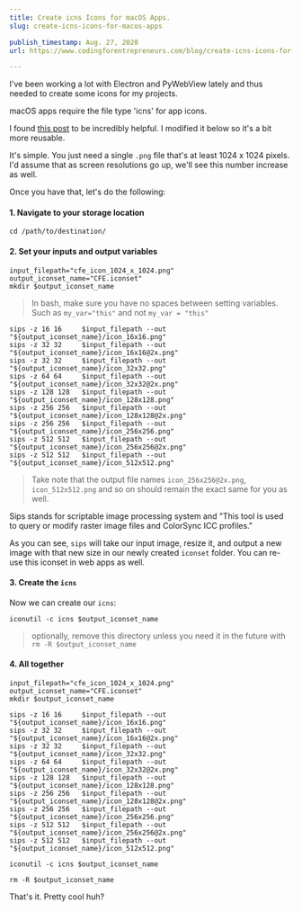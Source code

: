 ```yaml
---
title: Create icns Icons for macOS Apps.
slug: create-icns-icons-for-macos-apps

publish_timestamp: Aug. 27, 2020
url: https://www.codingforentrepreneurs.com/blog/create-icns-icons-for-macos-apps/

---
```


I've been working a lot with Electron and PyWebView lately and thus needed to create some icons for my projects.

macOS apps require the file type 'icns' for app icons. 

I found [this post](https://stackoverflow.com/a/20703594) to be incredibly helpful. I modified it below so it's a bit more reusable. 

It's simple. You just need a single `.png` file that's at least 1024 x 1024 pixels. I'd assume that as screen resolutions go up, we'll see this number increase as well.

Once you have that, let's do the following:

#### 1. Navigate to your storage location
```
cd /path/to/destination/
```

#### 2. Set your inputs and output variables

```
input_filepath="cfe_icon_1024_x_1024.png" 
output_iconset_name="CFE.iconset"
mkdir $output_iconset_name
```
> In bash, make sure you have no spaces between setting variables. Such as `my_var="this"` and not `my_var = "this"`

```
sips -z 16 16     $input_filepath --out "${output_iconset_name}/icon_16x16.png"
sips -z 32 32     $input_filepath --out "${output_iconset_name}/icon_16x16@2x.png"
sips -z 32 32     $input_filepath --out "${output_iconset_name}/icon_32x32.png"
sips -z 64 64     $input_filepath --out "${output_iconset_name}/icon_32x32@2x.png"
sips -z 128 128   $input_filepath --out "${output_iconset_name}/icon_128x128.png"
sips -z 256 256   $input_filepath --out "${output_iconset_name}/icon_128x128@2x.png"
sips -z 256 256   $input_filepath --out "${output_iconset_name}/icon_256x256.png"
sips -z 512 512   $input_filepath --out "${output_iconset_name}/icon_256x256@2x.png"
sips -z 512 512   $input_filepath --out "${output_iconset_name}/icon_512x512.png"
```
> Take note that the output file names `icon_256x256@2x.png`,  `icon_512x512.png` and so on should remain the exact same for you as well.

Sips stands for scriptable image processing system and  "This tool is used to query or modify raster image files and ColorSync ICC profiles."

As you can see, `sips` will take our input image, resize it, and output a new image with that new size in our newly created `iconset` folder. You can re-use this iconset in web apps as well.

#### 3. Create the `icns`
Now we can create our `icns`:

```
iconutil -c icns $output_iconset_name
```

> optionally, remove this directory unless you need it in the future with `rm -R $output_iconset_name`


#### 4. All together

```
input_filepath="cfe_icon_1024_x_1024.png"
output_iconset_name="CFE.iconset"
mkdir $output_iconset_name

sips -z 16 16     $input_filepath --out "${output_iconset_name}/icon_16x16.png"
sips -z 32 32     $input_filepath --out "${output_iconset_name}/icon_16x16@2x.png"
sips -z 32 32     $input_filepath --out "${output_iconset_name}/icon_32x32.png"
sips -z 64 64     $input_filepath --out "${output_iconset_name}/icon_32x32@2x.png"
sips -z 128 128   $input_filepath --out "${output_iconset_name}/icon_128x128.png"
sips -z 256 256   $input_filepath --out "${output_iconset_name}/icon_128x128@2x.png"
sips -z 256 256   $input_filepath --out "${output_iconset_name}/icon_256x256.png"
sips -z 512 512   $input_filepath --out "${output_iconset_name}/icon_256x256@2x.png"
sips -z 512 512   $input_filepath --out "${output_iconset_name}/icon_512x512.png"

iconutil -c icns $output_iconset_name

rm -R $output_iconset_name
```

That's it. Pretty cool huh?